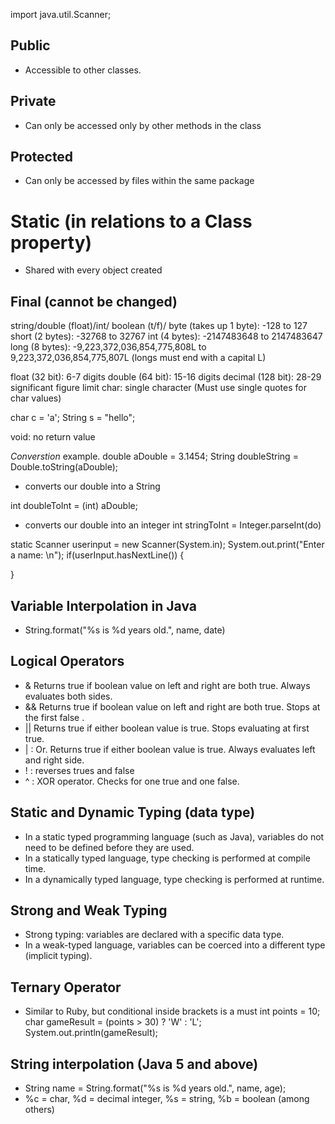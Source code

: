 import java.util.Scanner;

## Public
- Accessible to other classes.

## Private
- Can only be accessed only by other methods in the class

## Protected
- Can only be accessed by files within the same package

# Static (in relations to a Class property)
- Shared with every object created

## Final (cannot be changed)

string/double (float)/int/ boolean (t/f)/
byte (takes up 1 byte): -128 to 127
short (2 bytes): -32768 to 32767
int (4 bytes): -2147483648 to 2147483647
long (8 bytes): -9,223,372,036,854,775,808L to 9,223,372,036,854,775,807L
(longs must end with a capital L)

float (32 bit): 6-7 digits
double (64 bit): 15-16 digits
decimal (128 bit): 28-29 significant figure limit
char: single character (Must use single quotes for char values)

char c = 'a';
String s = "hello";

void: no return value

*Converstion*
example. double aDouble = 3.1454;
String doubleString = Double.toString(aDouble);
- converts our double into a String


int doubleToInt = (int) aDouble;
- converts our double into an integer
int stringToInt = Integer.parseInt(do)


static Scanner userinput = new Scanner(System.in);
System.out.print("Enter a name: \n");
if(userInput.hasNextLine()) {

}

## Variable Interpolation in Java
- String.format("%s is %d years old.", name, date)

## Logical Operators
- & Returns true if boolean value on left and right are both true. Always evaluates both sides.
- && Returns true if boolean value on left and right are both true. Stops at the first false .
- || Returns true if either boolean value is true. Stops evaluating at first true.
- | : Or. Returns true if either boolean value is true. Always evaluates left and right side.
- ! : reverses trues and false
- ^ : XOR operator. Checks for one true and one false.

## Static and Dynamic Typing (data type)
- In a static typed programming language (such as Java), variables do not need to be defined before they are used.
- In a statically typed language, type checking is performed at compile time.
- In a dynamically typed language, type checking is performed at runtime.

## Strong and Weak Typing
- Strong typing: variables are declared with a specific data type.
- In a weak-typed language, variables can be coerced into a different type (implicit typing).

## Ternary Operator
- Similar to Ruby, but conditional inside brackets is a must
int points = 10;
char gameResult = (points > 30) ? 'W' : 'L';
System.out.println(gameResult);

## String interpolation (Java 5 and above)
- String name = String.format("%s is %d years old.", name, age);
- %c = char, %d = decimal integer, %s = string,  %b = boolean (among others)
